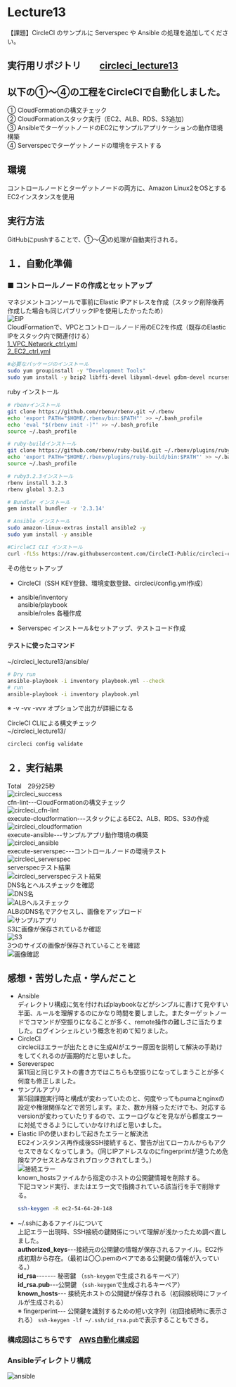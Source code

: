 # Lecture13
【課題】CircleCI のサンプルに Serverspec や Ansible の処理を追加してください。  

## 実行用リポジトリ　　[circleci_lecture13](https://github.com/taemimizukura/circleci_lecture13)  
## 以下の①～④の工程をCircleCIで自動化しました。  
① CloudFormationの構文チェック  
② CloudFormationスタック実行（EC2、ALB、RDS、S3追加）  
③ AnsibleでターゲットノードのEC2にサンプルアプリケーションの動作環境構築   
④ Serverspecでターゲットノードの環境をテストする  
## 環境  
コントロールノードとターゲットノードの両方に、Amazon Linux2をOSとするEC2インスタンスを使用  
## 実行方法  
GitHubにpushすることで、①～④の処理が自動実行される。
## １．自動化準備
### ■ コントロールノードの作成とセットアップ
マネジメントコンソールで事前にElastic IPアドレスを作成（スタック削除後再作成した場合も同じパブリックIPを使用したかったため）  
![EIP](image/lecture13/img-00.png)  
CloudFormationで、VPCとコントロールノード用のEC2を作成（既存のElastic IPをスタック内で関連付ける）  
[1_VPC_Network_ctrl.yml](https://github.com/taemimizukura/circleci_lecture13/blob/lec13/cloudformation/1_VPC_Network_ctrl.yml "共用VPC")  
[2_EC2_ctrl.yml](https://github.com/taemimizukura/circleci_lecture13/blob/lec13/cloudformation/3_EC2_target.yml "コントロールノード用EC2")  

```bash
#必要なパッケージのインストール
sudo yum groupinstall -y "Development Tools" 
sudo yum install -y bzip2 libffi-devel libyaml-devel gdbm-devel ncurses-devel curl unzip

```
ruby インストール  
```bash
# rbenvインストール
git clone https://github.com/rbenv/rbenv.git ~/.rbenv
echo 'export PATH="$HOME/.rbenv/bin:$PATH"' >> ~/.bash_profile
echo 'eval "$(rbenv init -)"' >> ~/.bash_profile
source ~/.bash_profile

# ruby-buildインストール
git clone https://github.com/rbenv/ruby-build.git ~/.rbenv/plugins/ruby-build
echo 'export PATH="$HOME/.rbenv/plugins/ruby-build/bin:$PATH"' >> ~/.bash_profile
source ~/.bash_profile

# ruby3.2.3インストール
rbenv install 3.2.3
rbenv global 3.2.3
```
```bash
# Bundler インストール  
gem install bundler -v '2.3.14'
```
```bash
# Ansible インストール  
sudo amazon-linux-extras install ansible2 -y 
sudo yum install -y ansible
``` 
```bash
#CircleCI CLI インストール
curl -fLSs https://raw.githubusercontent.com/CircleCI-Public/circleci-cli/master/install.sh | sudo bash
``` 
その他セットアップ
- CircleCI（SSH KEY登録、環境変数登録、circleci/config.yml作成）
- ansible/inventory  
  ansible/playbook  
  ansible/roles 
  各種作成  

- Serverspec インストール&セットアップ、テストコード作成
#### テストに使ったコマンド 
~/circleci_lecture13/ansible/  
  
```bash
# Dry run
ansible-playbook -i inventory playbook.yml --check
# run
ansible-playbook -i inventory playbook.yml
```
※ -v -vv -vvv オプションで出力が詳細になる  

CircleCI CLIによる構文チェック  
~/circleci_lecture13/  
```bash
circleci config validate
```
## ２．実行結果
Total　29分25秒  
![circleci_success](image/lecture13/img-03.png)  
cfn-lint---CloudFormationの構文チェック  
![circleci_cfn-lint](image/lecture13/img-04.png)  
execute-cloudformation---スタックによるEC2、ALB、RDS、S3の作成  
![circleci_cloudformation](image/lecture13/img-05.png)  
execute-ansible---サンプルアプリ動作環境の構築  
![circleci_ansible](image/lecture13/img-06.png)  
execute-serverspec---コントロールノードの環境テスト  
![circleci_serverspec](image/lecture13/img-07.png)  
serverspecテスト結果  
![circleci_serverspecテスト結果](image/lecture13/img-08.png)  
DNS名とヘルスチェックを確認  
![DNS名](image/lecture13/img-08-1.png)  
![ALBヘルスチェック](image/lecture13/img-09.png)  
ALBのDNS名でアクセスし、画像をアップロード  
![サンプルアプリ](image/lecture13/img-10.png)  
S3に画像が保存されているか確認  
![S3](image/lecture13/img-11.png)  
3つのサイズの画像が保存されていることを確認  
![画像確認](image/lecture13/img-12.png)  

## 感想・苦労した点・学んだこと
- Ansible  
ディレクトリ構成に気を付ければplaybookなどがシンプルに書けて見やすい半面、ルールを理解するのにかなり時間を要しました。またターゲットノードでコマンドが空振りになることが多く、remote操作の難しさに当たりました。ログインシェルという概念を初めて知りました。
- CircleCI  
circleciはエラーが出たときに生成AIがエラー原因を説明して解決の手助けをしてくれるのが画期的だと思いました。
- Sereverspec  
第11回と同じテストの書き方ではこちらも空振りになってしまうことが多く何度も修正しました。
- サンプルアプリ  
第5回課題実行時と構成が変わっていたのと、何度やってもpumaとnginxの設定や権限関係などで苦労します。また、数か月経っただけでも、対応するversionが変わっていたりするので、エラーログなどを見ながら都度エラーに対処できるようにしていかなければと思いました。
- Elastic IPの使いまわしで起きたエラーと解決法  
EC2インスタンス再作成後SSH接続すると、警告が出てローカルからもアクセスできなくなってしまう。（同じIPアドレスなのにfingerprintが違うため危険なアクセスとみなされブロックされてしまう。）  
![接続エラー](image/lecture13/img-02.png)  
known_hostsファイルから指定のホストの公開鍵情報を削除する。  
下記コマンド実行、またはエラー文で指摘されている該当行を手で削除する。
    ```bash
    ssh-keygen -R ec2-54-64-20-148
    ``` 
- ~/.sshにあるファイルについて  
上記エラー出現時、SSH接続の鍵関係について理解が浅かったため調べ直しました。   
**authorized_keys**---接続元の公開鍵の情報が保存されるファイル。EC2作成初期から存在。（最初は〇〇.pemのペアである公開鍵の情報が入っている。）  
**id_rsa**------- 秘密鍵        （`ssh-keygen`で生成されるキーペア）  
**id_rsa.pub**---公開鍵   （`ssh-keygen`で生成されるキーペア）  
**known_hosts**--- 接続先ホストの公開鍵が保存される（初回接続時にファイルが生成される）  
※ fingerperint--- 公開鍵を識別するための短い文字列（初回接続時に表示される）
```ssh-keygen -lf ~/.ssh/id_rsa.pub```で表示することもできる。
### 構成図はこちらです　[AWS自動化構成図](lecture14.md)
### Ansibleディレクトリ構成  
![ansible](image/lecture13/img-01.png)  
